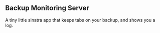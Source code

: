 ## Backup Monitoring Server

A tiny little sinatra app that keeps tabs on your backup, and shows you a log. 
